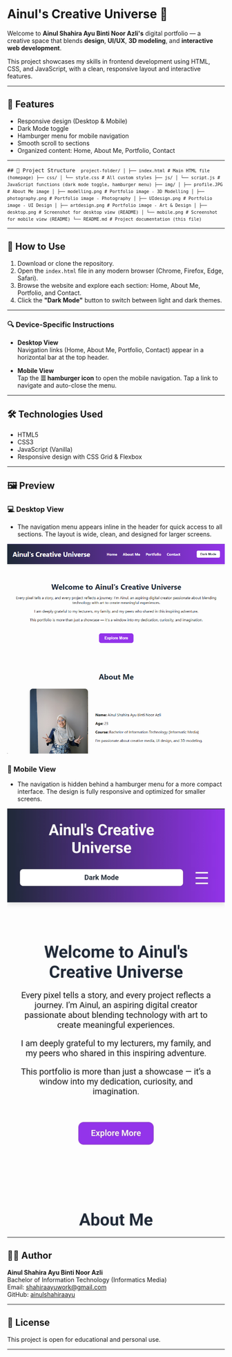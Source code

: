 # Ainul's Creative Universe 🌌

Welcome to **Ainul Shahira Ayu Binti Noor Azli's** digital portfolio — a creative space that blends **design**, **UI/UX**, **3D modeling**, and **interactive web development**.

This project showcases my skills in frontend development using HTML, CSS, and JavaScript, with a clean, responsive layout and interactive features.

---

## 🚀 Features

- Responsive design (Desktop & Mobile)
- Dark Mode toggle
- Hamburger menu for mobile navigation
- Smooth scroll to sections
- Organized content: Home, About Me, Portfolio, Contact
  
---

<pre><code>## 📁 Project Structure <code> project-folder/ │ ├── index.html # Main HTML file (homepage) ├── css/ │ └── style.css # All custom styles ├── js/ │ └── script.js # JavaScript functions (dark mode toggle, hamburger menu) ├── img/ │ ├── profile.JPG # About Me image │ ├── modelling.png # Portfolio image - 3D Modelling │ ├── photography.png # Portfolio image - Photography │ ├── UIdesign.png # Portfolio image - UI Design │ ├── artdesign.png # Portfolio image - Art & Design │ ├── desktop.png # Screenshot for desktop view (README) │ └── mobile.png # Screenshot for mobile view (README) └── README.md # Project documentation (this file) </code> </code></pre>

---

## 🚀 How to Use

1. Download or clone the repository.
2. Open the `index.html` file in any modern browser (Chrome, Firefox, Edge, Safari).
3. Browse the website and explore each section: Home, About Me, Portfolio, and Contact.
4. Click the **"Dark Mode"** button to switch between light and dark themes.

---

### 🔍 Device-Specific Instructions

- **Desktop View**  
  Navigation links (Home, About Me, Portfolio, Contact) appear in a horizontal bar at the top header.

- **Mobile View**  
  Tap the **☰ hamburger icon** to open the mobile navigation. Tap a link to navigate and auto-close the menu.

---

## 🛠 Technologies Used

- HTML5
- CSS3
- JavaScript (Vanilla)
- Responsive design with CSS Grid & Flexbox

---

## 🖼️ Preview

### 💻 Desktop View

- The navigation menu appears inline in the header for quick access to all sections. The layout is wide, clean, and designed for larger screens.

![Desktop Preview](img/previewdekstop.png)

### 📱 Mobile View

- The navigation is hidden behind a hamburger menu for a more compact interface. The design is fully responsive and optimized for smaller screens.

![Mobile Preview](img/previewmobile.jpg)


---

## 👩‍🎓 Author

**Ainul Shahira Ayu Binti Noor Azli**  
Bachelor of Information Technology (Informatics Media)  
Email: [shahiraayuwork@gmail.com](mailto:shahiraayuwork@gmail.com)  
GitHub: [ainulshahiraayu](https://github.com/ainulshahiraayu)

---

## 📄 License

This project is open for educational and personal use.

---
